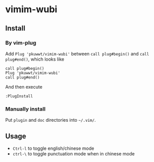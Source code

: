 
# vimim-wubi

## Install

### By vim-plug

Add `Plug 'pkuwwt/vimim-wubi'` between `call plug#begin()` and `call plug#end()`, which looks like

```
call plug#begin()
Plug 'pkuwwt/vimim-wubi'
call plug#end()
``` 

And then execute
```
:PlugInstall
```

### Manually install

Put `plugin` and `doc` directories into `~/.vim/`.


## Usage

  * `Ctrl-l` to toggle english/chinese mode
  * `ctrl-\` to toggle punctuation mode when in chinese mode

